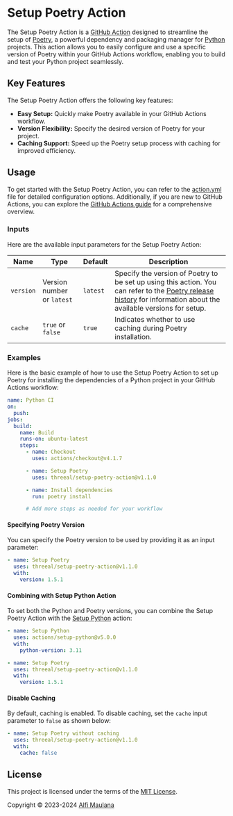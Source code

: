# Setup Poetry Action

The Setup Poetry Action is a [GitHub Action](https://github.com/features/actions) designed to streamline the setup of [Poetry](https://python-poetry.org/), a powerful dependency and packaging manager for [Python](https://www.python.org/) projects. This action allows you to easily configure and use a specific version of Poetry within your GitHub Actions workflow, enabling you to build and test your Python project seamlessly.

## Key Features

The Setup Poetry Action offers the following key features:

- **Easy Setup:** Quickly make Poetry available in your GitHub Actions workflow.
- **Version Flexibility:** Specify the desired version of Poetry for your project.
- **Caching Support:** Speed up the Poetry setup process with caching for improved efficiency.

## Usage

To get started with the Setup Poetry Action, you can refer to the [action.yml](./action.yml) file for detailed configuration options. Additionally, if you are new to GitHub Actions, you can explore the [GitHub Actions guide](https://docs.github.com/en/actions/learn-github-actions/understanding-github-actions) for a comprehensive overview.

### Inputs

Here are the available input parameters for the Setup Poetry Action:

| Name | Type | Default | Description |
| --- | --- | --- | --- |
| `version` | Version number or `latest` | `latest` | Specify the version of Poetry to be set up using this action. You can refer to the [Poetry release history](https://pypi.org/project/poetry/#history) for information about the available versions for setup. |
| `cache` | `true` or `false` | `true` | Indicates whether to use caching during Poetry installation. |

### Examples

Here is the basic example of how to use the Setup Poetry Action to set up Poetry for installing the dependencies of a Python project in your GitHub Actions workflow:

```yaml
name: Python CI
on:
  push:
jobs:
  build:
    name: Build
    runs-on: ubuntu-latest
    steps:
      - name: Checkout
        uses: actions/checkout@v4.1.7

      - name: Setup Poetry
        uses: threeal/setup-poetry-action@v1.1.0

      - name: Install dependencies
        run: poetry install

      # Add more steps as needed for your workflow
```

#### Specifying Poetry Version

You can specify the Poetry version to be used by providing it as an input parameter:

```yaml
- name: Setup Poetry
  uses: threeal/setup-poetry-action@v1.1.0
  with:
    version: 1.5.1
```

#### Combining with Setup Python Action

To set both the Python and Poetry versions, you can combine the Setup Poetry Action with the [Setup Python](https://github.com/actions/setup-python) action:

```yaml
- name: Setup Python
  uses: actions/setup-python@v5.0.0
  with:
    python-version: 3.11

- name: Setup Poetry
  uses: threeal/setup-poetry-action@v1.1.0
  with:
    version: 1.5.1
```

#### Disable Caching

By default, caching is enabled. To disable caching, set the `cache` input parameter to `false` as shown below:

```yaml
- name: Setup Poetry without caching
  uses: threeal/setup-poetry-action@v1.1.0
  with:
    cache: false
```

## License

This project is licensed under the terms of the [MIT License](./LICENSE).

Copyright © 2023-2024 [Alfi Maulana](https://github.com/threeal/)
